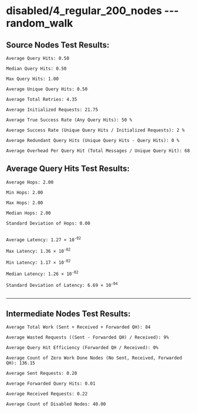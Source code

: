 # disabled/4_regular_200_nodes --- random_walk
## Source Nodes Test Results:
	Average Query Hits: 0.50

	Median Query Hits: 0.50

	Max Query Hits: 1.00

	Average Unique Query Hits: 0.50

	Average Total Retries: 4.35

	Average Initialized Requests: 21.75

	Average True Success Rate (Any Query Hits): 50 %

	Average Success Rate (Unique Query Hits / Initialized Requests): 2 %

	Average Redundant Query Hits (Unique Query Hits - Query Hits): 0 %

	Average Overhead Per Query Hit (Total Messages / Unique Query Hit): 68



## Average Query Hits Test Results:
<pre><code>Average Hops: 2.00

Min Hops: 2.00

Max Hops: 2.00

Median Hops: 2.00

Standard Deviation of Hops: 0.00


Average Latency: 1.27 × 10<sup>-02</sup>

Max Latency: 1.36 × 10<sup>-02</sup>

Min Latency: 1.17 × 10<sup>-02</sup>

Median Latency: 1.26 × 10<sup>-02</sup>

Standard Deviation of Latency: 6.69 × 10<sup>-04</sup>

</code></pre>

---------------------------------------------
## Intermediate Nodes Test Results:

	Average Total Work (Sent + Received + Forwarded QH): 84

	Average Wasted Requests ((Sent - Forwarded QH) / Received): 9%

	Average Query Hit Efficiency (Forwarded QH / Received): 0%

	Average Count of Zero Work Done Nodes (No Sent, Received, Forwarded QH): 136.15

	Average Sent Requests: 0.20

	Average Forwarded Query Hits: 0.01

	Average Received Requests: 0.22

	Average Count of Disabled Nodes: 40.00

